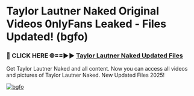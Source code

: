 # Taylor Lautner Naked Original Videos 0nlyFans Leaked - Files Updated! (bgfo)

<h3>🔴 CLICK HERE 🌐==►► <a href="https://tinyurl.com/up5wt9bj" rel="nofollow">Taylor Lautner Naked Updated Files</a></h3>

Get Taylor Lautner Naked and all content. Now you can access all videos and pictures of Taylor Lautner Naked. New Updated Files 2025!

[![bgfo](https://i.imgur.com/ABiUzMV.gif)](https://tinyurl.com/up5wt9bj)
